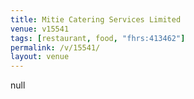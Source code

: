 ```yaml
---
title: Mitie Catering Services Limited
venue: v15541
tags: [restaurant, food, "fhrs:413462"]
permalink: /v/15541/
layout: venue
---
```

null